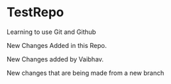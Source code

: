 # TestRepo
Learning to use Git and Github

New Changes Added in this Repo.


New Changes added by Vaibhav. 


New changes that are being made from a new branch

